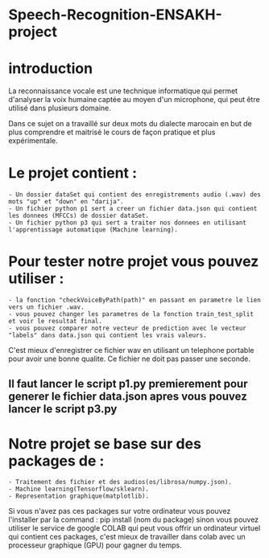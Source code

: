 # Speech-Recognition-ENSAKH-project
# introduction 
La reconnaissance vocale est une technique informatique qui permet d'analyser la voix humaine captée au moyen d'un microphone, qui peut être utilisé dans plusieurs domaine.  

Dans ce sujet on a travaillé sur deux mots du dialecte marocain en but de plus comprendre et maitrisé le cours de façon pratique et plus expérimentale. 
# Le projet contient :
	- Un dossier dataSet qui contient des enregistrements audio (.wav) des mots "up" et "down" en "darija".
	- Un fichier python p1 sert a creer un fichier data.json qui contient les donnees (MFCCs) de dossier dataSet.
	- Un fichier python p3 qui sert a traiter nos donnees en utilisant l'apprentissage automatique (Machine learning).
 
# Pour tester notre projet vous pouvez utiliser :
	- la fonction "checkVoiceByPath(path)" en passant en parametre le lien vers un fichier .wav.
	- vous pouvez changer les parametres de la fonction train_test_split et voir le resultat final.
	- vous pouvez comparer notre vecteur de prediction avec le vecteur "labels" dans data.json qui contient les vrais valeurs.
 C'est mieux d'enregistrer ce fichier wav en utilisant un telephone portable pour avoir une bonne qualite.
 Ce fichier ne doit pas passer une seconde.

## Il faut lancer le script p1.py premierement pour generer le fichier data.json apres vous pouvez lancer le script p3.py
# Notre projet se base sur des packages de :
	- Traitement des fichier et des audios(os/librosa/numpy.json).
	- Machine learning(Tensorflow/sklearn).
	- Representation graphique(matplotlib).
 Si vous n'avez pas ces packages sur votre ordinateur vous pouvez l'installer par la command : pip install (nom du package)
 sinon vous pouvez utiliser le service de google COLAB qui peut vous offrir un ordinateur virtuel qui contient ces packages,
 c'est mieux de travailler dans colab avec un processeur graphique (GPU) pour gagner du temps.
 

